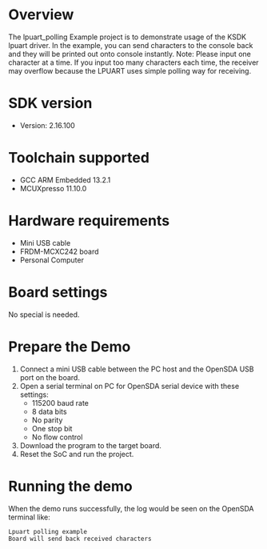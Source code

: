 Overview
========
The lpuart_polling Example project is to demonstrate usage of the KSDK lpuart driver.
In the example, you can send characters to the console back and they will be printed out onto console
 instantly.
Note: Please input one character at a time. If you input too many characters each time, the receiver may overflow
because the LPUART uses simple polling way for receiving.

SDK version
===========
- Version: 2.16.100

Toolchain supported
===================
- GCC ARM Embedded  13.2.1
- MCUXpresso  11.10.0

Hardware requirements
=====================
- Mini USB cable
- FRDM-MCXC242 board
- Personal Computer

Board settings
==============
No special is needed.

Prepare the Demo
================
1.  Connect a mini USB cable between the PC host and the OpenSDA USB port on the board.
2.  Open a serial terminal on PC for OpenSDA serial device with these settings:
    - 115200 baud rate
    - 8 data bits
    - No parity
    - One stop bit
    - No flow control
3.  Download the program to the target board.
4.  Reset the SoC and run the project.

Running the demo
================
When the demo runs successfully, the log would be seen on the OpenSDA terminal like:

~~~~~~~~~~~~~~~~~~~~~~~~~~~~~~~~~~~~~~~~~
Lpuart polling example
Board will send back received characters
~~~~~~~~~~~~~~~~~~~~~~~~~~~~~~~~~~~~~~~~~
